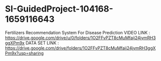 # SI-GuidedProject-104168-1659116643
Fertilizers Recommendation System For Disease Prediction
VIDEO LINK : https://drive.google.com/drive/u/0/folders/1O2FFvPZT8cMuMfaij24jymRH3ggXPm9x
DATA SET LINK : https://drive.google.com/drive/folders/1O2FFvPZT8cMuMfaij24jymRH3ggXPm9x?usp=sharing
